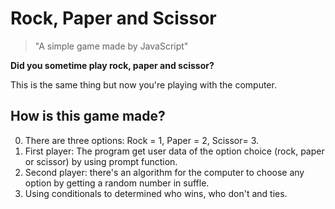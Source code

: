 # Rock, Paper and Scissor
>"A simple game made by JavaScript"

**Did you sometime play rock, paper and scissor?**

This is the same thing but now you're playing with the computer.

## How is this game made?
0. There are three options: Rock = 1, Paper = 2, Scissor= 3.
1. First player: The program get user data of the option choice (rock, paper or scissor) by using prompt function.
2. Second player: there's an algorithm for the computer to choose any option by getting a random number in suffle.
3. Using conditionals to determined who wins, who don't and ties.
